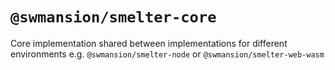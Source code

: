 # `@swmansion/smelter-core`

Core implementation shared between implementations for different environments e.g. `@swmansion/smelter-node` or `@swmansion/smelter-web-wasm`
